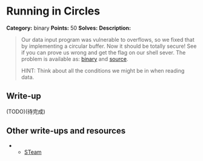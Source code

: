# Running in Circles

**Category:** binary
**Points:** 50
**Solves:** 
**Description:**

> Our data input program was vulnerable to overflows, so we fixed that by implementing a circular buffer. Now it should be totally secure! See if you can prove us wrong and get the flag on our shell sever. The problem is available as: [binary](run_circles) and [source](run_circles.c).
>
> HINT: Think about all the conditions we might be in when reading data.

## Write-up

(TODO)(待完成)

## Other write-ups and resources
* * [STeam](https://ctftime.org/writeup/6650)
